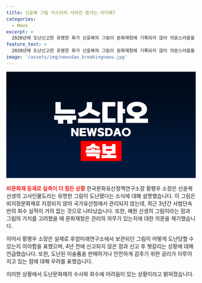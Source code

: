 ```yaml
---
title: 신윤복 그림 미스터리 사라진 증거는 어디에?
categories:
  - News
excerpt: >
  2020년에 도난신고한 유명한 화가 신윤복의 그림이 문화재청에 기록되지 않아 의문스러움을 낳고 있다. 그림은 4~5년 전 도난됐으나 공개수사가 이뤄지지 않아 발견이 어려울 것으로 예상된다. 한국문화유산정책연구소 소장은 그림의 가치와 도난 시기, 경과를 설명하며, 경찰에 의하면 2020년에도 신고가 없다고 한다. 또한, 국가유산청의 사범단속반은 도난문화재의 수사에 대한 실적이 부족한 상황으로 이어진다. 도난된 미술품의 불법거래가 지속되고 있으며, 문화재청 미술품 관리에 대한 우려가 제기되고 있다.
feature_text: >
  2020년에 도난신고한 유명한 화가 신윤복의 그림이 문화재청에 기록되지 않아 의문스러움을 낳고 있다. 그림은 4~5년 전 도난됐으나 공개수사가 이뤄지지 않아 발견이 어려울 것으로 예상된다. 한국문화유산정책연구소 소장은 그림의 가치와 도난 시기, 경과를 설명하며, 경찰에 의하면 2020년에도 신고가 없다고 한다. 또한, 국가유산청의 사범단속반은 도난문화재의 수사에 대한 실적이 부족한 상황으로 이어진다. 도난된 미술품의 불법거래가 지속되고 있으며, 문화재청 미술품 관리에 대한 우려가 제기되고 있다.
image: '/assets/img/newsdao_breakingnews.jpg'
---
```


<p><img src="/assets/img/newsdao_breakingnews.jpg" alt="koreaapp 속보" /></p>

<p><b><span style="color: #ee2323;">비문화재 등재로 실측이 더 힘든 상황</span></b>
한국문화유산정책연구소장 황평우 소장은 신윤복 선생의 고사인물도라는 유명한 그림이 도난됐다는 소식에 대해 설명했습니다. 이 그림은 비지정문화재로 지정되지 않아 국가유산청에서 관리되지 않는데, 최근 3년간 사범단속반의 회수 실적이 거의 없는 것으로 나타났습니다. 또한, 혜원 선생의 그림이라는 점과 그림의 가치를 고려했을 때 문화재청은 관리의 의무가 있는지에 대한 의문을 제기했습니다. </p>

<p>이어서 황평우 소장은 실제로 후암미래연구소에서 보관되던 그림이 어떻게 도난당할 수 있는지 의아함을 표했으며, 4년 전에 신고되지 않은 점과 신고 후 헷갈리는 상황에 대해 언급했습니다. 또한, 도난된 미술품을 판매하거나 안전하게 감추기 위한 궁리가 이루어지고 있는 점에 대해 우려를 표했습니다.</p>

<p>이러한 상황에서 도난문화재의 수사와 회수에 어려움이 있는 상황이라고 밝혀졌습니다.</p>

